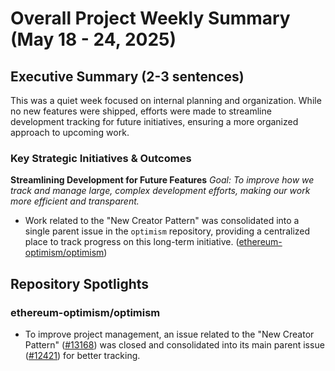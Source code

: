 # Overall Project Weekly Summary (May 18 - 24, 2025)

## Executive Summary (2-3 sentences)
This was a quiet week focused on internal planning and organization. While no new features were shipped, efforts were made to streamline development tracking for future initiatives, ensuring a more organized approach to upcoming work.

### Key Strategic Initiatives & Outcomes

**Streamlining Development for Future Features**
*Goal: To improve how we track and manage large, complex development efforts, making our work more efficient and transparent.*
-   Work related to the "New Creator Pattern" was consolidated into a single parent issue in the `optimism` repository, providing a centralized place to track progress on this long-term initiative. ([ethereum-optimism/optimism](https://github.com/ethereum-optimism/optimism))

## Repository Spotlights

### ethereum-optimism/optimism
-   To improve project management, an issue related to the "New Creator Pattern" ([#13168](https://github.com/ethereum-optimism/optimism/issues/13168)) was closed and consolidated into its main parent issue ([#12421](https://github.com/ethereum-optimism/optimism/issues/12421)) for better tracking.